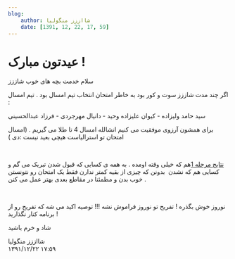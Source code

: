 ```yaml
---
blog:
    author: شااززز منگولیا
    date: [1391, 12, 22, 17, 59]
---
```

# عیدتون مبارک !

<div class="cnt">
سلام خدمت بچه های خوب شاززز<p></p>
<p>اگر چند مدت شاززز سوت و کور بود به خاطر امتحان انتخاب تیم امسال بود . تیم امسال :</p>
<p>سید حامد ولیزاده - کیوان علیزاده وحید - دانیال مهرجردی - فرزاد عبدالحسینی</p>
<p>برای همشون آرزوی موفقیت می کنیم انشالله امسال 4 تا طلا می گیریم . (امسال امتحان تو استرالیاست هیچی بعید نیست :دی )</p>
<p><br/></p>
<p><a href="https://ysc.ac.ir">نتایج مرحله 1</a>هم که خیلی وقته اومده . به همه ی کسایی که قبول شدن تبریک می گم و کسایی هم که نشدن  بدونن که چیزی از بقیه کمتر ندارن فقط یک امتحان رو نتونستن خوب بدن و مطمئنا در مقاطع بعدی بهتر عمل می کنن . </p>
<p><br/></p>
<p>نوروز خوش بگذره ! تفریح تو نوروز فراموش نشه !!! توصیه اکید می شه که تفریح رو از برنامه کنار نگذارید !</p>
<p>شاد و خرم باشید</p>
</div>

<div class="blog-info">
    <div class="blog-author">شااززز منگولیا</div>
    <div class="blog-date">۱۳۹۱/۱۲/۲۲ ۱۷:۵۹</div>
</div>

